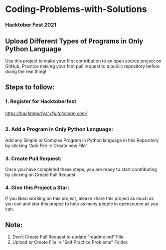 # Coding-Problems-with-Solutions
### Hacktober Fest 2021


## Upload Different Types of Programs in Only Python Language

Use this project to make your first contribution to an open source project on GitHub. Practice making your first pull request to a public repository before doing the real thing!

## Steps to follow:

### 1. Register for Hacktoberfest

###### https://hacktoberfest.digitalocean.com/

### 2. Add a Program in Only Python Language:

Add any Simple or Complex Program in Python language in this Repository by clicking "Add File -> Create new File".

### 3. Create Pull Request:

Once you have completed these steps, you are ready to start contributing by clicking on Create Pull Request.

### 4. Give this Project a Star:

If you liked working on this project, please share this project as much as you can and star this project to help as many people in opensource as you can.

## Note:

1. Don't Create Pull Request to update "readme.md" File.
2. Upload or Create File in "Self Practice Problems" Folder.
